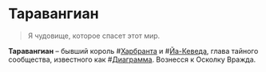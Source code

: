 # Таравангиан

> Я чудовище, которое спасет этот мир.

**Таравангиан** – бывший король #[Харбранта](locations/kharbranth) и #[Йа-Кеведа](locations/jah-keved), глава тайного сообщества, известного как #[Диаграмма](misc/diagram). Вознесся к Осколку Вражда.
